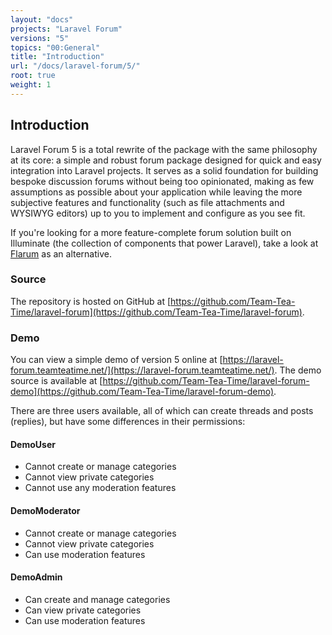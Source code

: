 ```yaml
---
layout: "docs"
projects: "Laravel Forum"
versions: "5"
topics: "00:General"
title: "Introduction"
url: "/docs/laravel-forum/5/"
root: true
weight: 1
---
```


## Introduction

Laravel Forum 5 is a total rewrite of the package with the same philosophy at its core: a simple and robust forum package designed for quick and easy integration into Laravel projects. It serves as a solid foundation for building bespoke discussion forums without being too opinionated, making as few assumptions as possible about your application while leaving the more subjective features and functionality (such as file attachments and WYSIWYG editors) up to you to implement and configure as you see fit.

If you're looking for a more feature-complete forum solution built on Illuminate (the collection of components that power Laravel), take a look at [Flarum](http://flarum.org/) as an alternative.

### Source

The repository is hosted on GitHub at [https://github.com/Team-Tea-Time/laravel-forum](https://github.com/Team-Tea-Time/laravel-forum).

### Demo

You can view a simple demo of version 5 online at [https://laravel-forum.teamteatime.net/](https://laravel-forum.teamteatime.net/). The demo source is available at [https://github.com/Team-Tea-Time/laravel-forum-demo](https://github.com/Team-Tea-Time/laravel-forum-demo).

There are three users available, all of which can create threads and posts (replies), but have some differences in their permissions:

#### DemoUser
+ Cannot create or manage categories
+ Cannot view private categories
+ Cannot use any moderation features

#### DemoModerator
+ Cannot create or manage categories
+ Cannot view private categories
+ Can use moderation features

#### DemoAdmin
+ Can create and manage categories
+ Can view private categories
+ Can use moderation features
